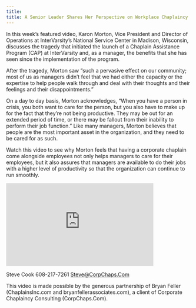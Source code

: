 ```yaml
---
title: 
title: A Senior Leader Shares Her Perspective on Workplace Chaplaincy
---
```

In this week’s featured video, Karon Morton, Vice President and Director of Operations at InterVarsity’s National Service Center in Madison, Wisconsin, discusses the tragedy that initiated the launch of a Chaplain Assistance Program (CAP) at InterVarsity and, as a manager, the benefits that she has seen since the implementation of the program.

After the tragedy, Morton saw “such a pervasive effect on our community; most of us as managers didn’t feel that we had either the capacity or the expertise to help people walk through and deal with their thoughts and their feelings and their disappointments.”

On a day to day basis, Morton acknowledges, “When you have a person in crisis, you both want to care for the person, but you also have to make up for the fact that they’re not being productive. They may be out for an extended period of time, or there may be fallout from their inability to perform their job function.” Like many managers, Morton believes that people are the most important asset in the organization, and they need to be cared for as such.

Watch this video to see why Morton feels that having a corporate chaplain come alongside employees not only helps managers to care for their employees, but it also assures that managers are available to do their jobs with a higher level of productivity so that the organization can continue to run smoothly.

<iframe src="http://player.vimeo.com/video/28416541?title=0&amp;byline=0&amp;portrait=0&amp;color=ffffff" frameborder="0" width="400" height="225"></iframe>

Steve Cook
608-217-7261
Steve@CorpChaps.Com

This video is made possible by the generous partnership of Bryan Feller (ChaplainsInc.com and bryanfellerassociates.com), a client of Corporate Chaplaincy Consulting (CorpChaps.Com).
